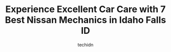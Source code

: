 ---
layout: ampstory
image: https://images.unsplash.com/photo-1603745716263-84cfdb9f366d?ixlib=rb-4.0.3&ixid=MnwxMjA3fDB8MHxwaG90by1wYWdlfHx8fGVufDB8fHx8&auto=format&fit=crop&w=640&h=853&q=80
author: techidn
featured: false
description: Entrust your vehicle to the 7 best Nissan Mechanic in Idaho Falls ID, USA and experience the difference they can make. With their extensive knowledge, state-of-the-art facilities, and commit
title: Experience Excellent Car Care with 7 Best Nissan Mechanics in Idaho Falls ID
cover:
   title: Experience Excellent Car Care with 7 Best Nissan Mechanics in Idaho Falls ID
   subtitle: Rickpate
   background: https://images.unsplash.com/photo-1603745716263-84cfdb9f366d?ixlib=rb-4.0.3&ixid=MnwxMjA3fDB8MHxwaG90by1wYWdlfHx8fGVufDB8fHx8&auto=format&fit=crop&w=640&h=853&q=80

pages: 
 - layout: thirds
   top: <h1>#1 Ron Sayer Nissan Service</h1>
   bottom: "<p>Welcomed me & showed me to the comfortable waiting room.  When the service was complete, payment was quickly accomplished.  Thrilled to see theyd washed my car as well</p>"
   background: https://www.knot35.com/toplist/wp-content/uploads/2023/06/best-nissan-mechanic-1-in-idaho-falls-id-1685838479.jpeg
   backgroundblur: true
 - layout: thirds
   top: <h1>#2 Jerry Bergeman & Sons</h1>
   bottom: "<p>325 S Eastern Ave, Idaho Falls, ID 83402, United States</p>"
   background: https://www.knot35.com/toplist/wp-content/uploads/2023/06/best-nissan-mechanic-2-in-idaho-falls-id-1685838480.jpeg
   cta:
      link: https://www.knot35.com/toplist/experience-excellent-car-care-with-7-best-nissan-mechanics-in-idaho-falls-id/
      text: Experience Excellent Car Care with 7 Best Nissan Mechanics in Idaho Falls ID
 - layout: thirds
   top: <h1>#3 Ross Diesel & Auto Repair</h1>
   bottom: "<p>2787 North Cessna, Idaho Falls, ID 83401, United States</p>"
   background: https://www.knot35.com/toplist/wp-content/uploads/2023/06/best-nissan-mechanic-3-in-idaho-falls-id-1685838480.jpeg
   cta:
      link: https://www.knot35.com/toplist/experience-excellent-car-care-with-7-best-nissan-mechanics-in-idaho-falls-id/
      text: Experience Excellent Car Care with 7 Best Nissan Mechanics in Idaho Falls ID
 - layout: thirds
   top: <h1>#4 Rubens Auto Repair LLC</h1>
   bottom: "<p>2380 Gallatin Ave, Idaho Falls, ID 83402, United States</p>"
   background: https://images.unsplash.com/photo-1580610447943-1bfbef5efe07?ixlib=rb-4.0.3&ixid=MnwxMjA3fDB8MHxwaG90by1wYWdlfHx8fGVufDB8fHx8&auto=format&fit=crop&w=640&h=853&q=80
   cta:
      link: https://www.knot35.com/toplist/experience-excellent-car-care-with-7-best-nissan-mechanics-in-idaho-falls-id/
      text: Experience Excellent Car Care with 7 Best Nissan Mechanics in Idaho Falls ID
 - layout: thirds
   top: <h1>#5 All Things Automotive & Diesel Service</h1>
   bottom: "<p>1509 Chaffin Ln, Idaho Falls, ID 83401, United States</p>"
   background: https://images.unsplash.com/photo-1552083974-186346191183?ixlib=rb-4.0.3&ixid=MnwxMjA3fDB8MHxwaG90by1wYWdlfHx8fGVufDB8fHx8&auto=format&fit=crop&w=640&h=853&q=80
   cta:
      link: https://www.knot35.com/toplist/experience-excellent-car-care-with-7-best-nissan-mechanics-in-idaho-falls-id/
      text: Experience Excellent Car Care with 7 Best Nissan Mechanics in Idaho Falls ID
 - layout: thirds
   top: <h1>#6 Silvas Automotive SVC & Repair LLC</h1>
   bottom: "<p>695 Yellowstone Ave, Idaho Falls, ID 83402, United States</p>"
   background: https://images.unsplash.com/photo-1614648718611-0635f29016cb?ixlib=rb-4.0.3&ixid=MnwxMjA3fDB8MHxwaG90by1wYWdlfHx8fGVufDB8fHx8&auto=format&fit=crop&w=640&h=853&q=80
   cta:
      link: https://www.knot35.com/toplist/experience-excellent-car-care-with-7-best-nissan-mechanics-in-idaho-falls-id/
      text: Experience Excellent Car Care with 7 Best Nissan Mechanics in Idaho Falls ID
 - layout: thirds
   top: <h1>#7 Marlins Mechanix</h1>
   bottom: "<p>380 May St, Idaho Falls, ID 83401, United States</p>"
   background: https://images.unsplash.com/photo-1567095761054-7a02e69e5c43?ixlib=rb-4.0.3&ixid=MnwxMjA3fDB8MHxwaG90by1wYWdlfHx8fGVufDB8fHx8&auto=format&fit=crop&w=640&h=853&q=80
   cta:
      link: https://www.knot35.com/toplist/experience-excellent-car-care-with-7-best-nissan-mechanics-in-idaho-falls-id/
      text: Experience Excellent Car Care with 7 Best Nissan Mechanics in Idaho Falls ID
 - layout: thirds
   middle: Continue reading...
   background: https://images.unsplash.com/photo-1509114397022-ed747cca3f65?ixlib=rb-4.0.3&ixid=MnwxMjA3fDB8MHxwaG90by1wYWdlfHx8fGVufDB8fHx8&auto=format&fit=crop&w=640&h=853&q=80
   cta:
      link: https://www.knot35.com/toplist/experience-excellent-car-care-with-7-best-nissan-mechanics-in-idaho-falls-id/
      text: Experience Excellent Car Care with 7 Best Nissan Mechanics in Idaho Falls ID
      
---
